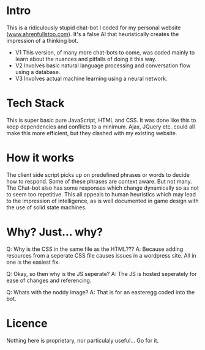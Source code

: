 Intro
==========================
This is a ridiculously stupid chat-bot I coded for my personal website (www.ahrenfullstop.com). It's a false AI that heuristically creates the impression of a thinking bot.
* V1 This version, of many more chat-bots to come, was coded mainly to learn about the nuances and pitfalls of doing it this way.
* V2 Involves basic natural language processing and conversation flow using a database.
* V3 Involves actual machine learning using a neural network.

Tech Stack
==========================
This is super basic pure JavaScript, HTML and CSS.
It was done like this to keep dependencies and conflicts to a minimum.
Ajax, JQuery etc. could all make this more efficient, but they clashed with my existing website.

How it works
==========================
The client side script picks up on predefined phrases or words to decide how to respond.
Some of these phrases are context aware. But not many.
The Chat-bot also has some responses which change dynamically so as not to seem too repetitive. 
This all appeals to human heuristics which may lead to the impression of intelligence, as is well documented in game design with the use of solid state machines.

Why? Just... why?
==========================
Q: Why is the CSS in the same file as the HTML???
A: Because adding resources from a seperate CSS file causes issues in a wordpress site. All in one is the easiest fix.

Q: Okay, so then why is the JS seperate?
A: The JS is hosted seperately for ease of changes and referencing.

Q: Whats with the noddy image?
A: That is for an easteregg coded into the bot.

Licence
=========================
Nothing here is proprietary, nor particulaly useful... Go for it.
